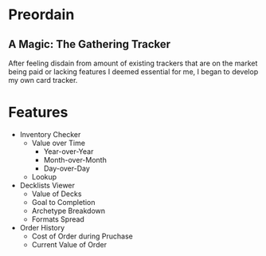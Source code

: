 # Preordain

## A Magic: The Gathering Tracker

After feeling disdain from amount of existing trackers that are on the market being paid or lacking features I deemed essential for me, I began to develop my own card tracker.

# Features

- Inventory Checker
    - Value over Time
        - Year-over-Year
        - Month-over-Month
        - Day-over-Day
    - Lookup
- Decklists Viewer
    - Value of Decks
    - Goal to Completion
    - Archetype Breakdown
    - Formats Spread
- Order History
    - Cost of Order during Pruchase
    - Current Value of Order